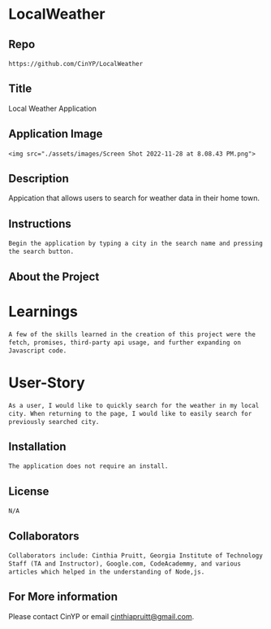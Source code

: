 # LocalWeather

  ## Repo

    https://github.com/CinYP/LocalWeather

  ## Title 

 Local Weather Application 

 ## Application Image 

    <img src="./assets/images/Screen Shot 2022-11-28 at 8.08.43 PM.png">

  ## Description

  Appication that allows users to search for weather data in their home town. 

  ## Instructions 

    Begin the application by typing a city in the search name and pressing the search button. 

  ## About the Project 

  # Learnings 

    A few of the skills learned in the creation of this project were the fetch, promises, third-party api usage, and further expanding on Javascript code. 

  # User-Story

    As a user, I would like to quickly search for the weather in my local city. When returning to the page, I would like to easily search for previously searched city.


  ## Installation

    The application does not require an install.

  ## License

    N/A

  ## Collaborators
    Collaborators include: Cinthia Pruitt, Georgia Institute of Technology Staff (TA and Instructor), Google.com, CodeAcademmy, and various articles which helped in the understanding of Node,js.

  ## For More information 
  Please contact CinYP or email cinthiapruitt@gmail.com.

  